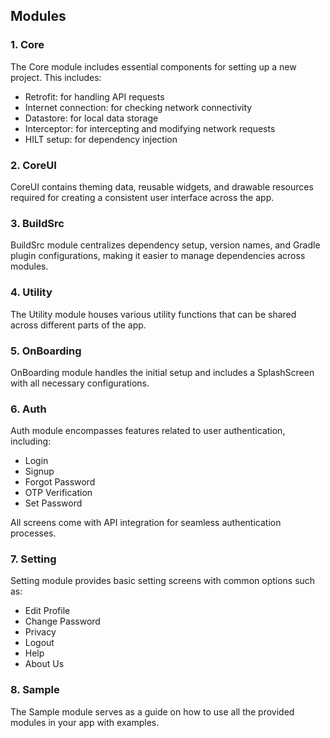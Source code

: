 ## Modules

### 1. Core

The Core module includes essential components for setting up a new project. This
includes:

- Retrofit: for handling API requests
- Internet connection: for checking network connectivity
- Datastore: for local data storage
- Interceptor: for intercepting and modifying network requests
- HILT setup: for dependency injection

### 2. CoreUI

CoreUI contains theming data, reusable widgets, and drawable resources required
for creating a consistent user interface across the app.

### 3. BuildSrc

BuildSrc module centralizes dependency setup, version names, and Gradle plugin
configurations, making it easier to manage dependencies across modules.

### 4. Utility

The Utility module houses various utility functions that can be shared across
different parts of the app.

### 5. OnBoarding

OnBoarding module handles the initial setup and includes a SplashScreen with all
necessary configurations.

### 6. Auth

Auth module encompasses features related to user authentication, including:

- Login
- Signup
- Forgot Password
- OTP Verification
- Set Password

All screens come with API integration for seamless authentication processes.

### 7. Setting

Setting module provides basic setting screens with common options such as:

- Edit Profile
- Change Password
- Privacy
- Logout
- Help
- About Us

### 8. Sample

The Sample module serves as a guide on how to use all the provided modules in
your app with examples.